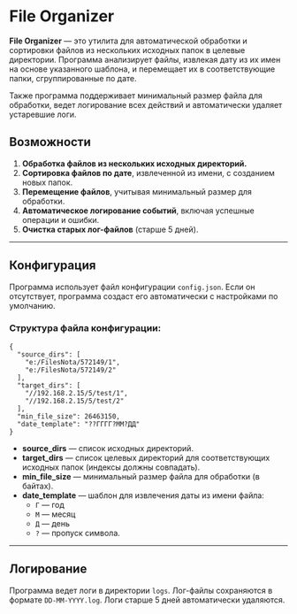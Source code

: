 # File Organizer

**File Organizer** — это утилита для автоматической обработки и сортировки файлов из нескольких исходных папок в целевые директории. Программа анализирует файлы, извлекая дату из их имен на основе указанного шаблона, и перемещает их в соответствующие папки, сгруппированные по дате.

Также программа поддерживает минимальный размер файла для обработки, ведет логирование всех действий и автоматически удаляет устаревшие логи.

## Возможности

1.  **Обработка файлов из нескольких исходных директорий.**
2.  **Сортировка файлов по дате**, извлеченной из имени, с созданием новых папок.
3.  **Перемещение файлов**, учитывая минимальный размер для обработки.
4.  **Автоматическое логирование событий**, включая успешные операции и ошибки.
5.  **Очистка старых лог-файлов** (старше 5 дней).

----------

## Конфигурация

Программа использует файл конфигурации `config.json`. Если он отсутствует, программа создаст его автоматически с настройками по умолчанию.

### Структура файла конфигурации:

    {
      "source_dirs": [
        "e:/FilesNota/572149/1",
        "e:/FilesNota/572149/2"
      ],
      "target_dirs": [
        "//192.168.2.15/5/test/1",
        "//192.168.2.15/5/test/2"
      ],
      "min_file_size": 26463150,
      "date_template": "??ГГГГ?ММ?ДД"
    }

-   **source_dirs** — список исходных директорий.
-   **target_dirs** — список целевых директорий для соответствующих исходных папок (индексы должны совпадать).
-   **min_file_size** — минимальный размер файла для обработки (в байтах).
-   **date_template** — шаблон для извлечения даты из имени файла:
    -   `Г` — год
    -   `М` — месяц
    -   `Д` — день
    -   `?` — пропуск символа.

----------

## Логирование

Программа ведет логи в директории `logs`. Лог-файлы сохраняются в формате `DD-MM-YYYY.log`. Логи старше 5 дней автоматически удаляются.
